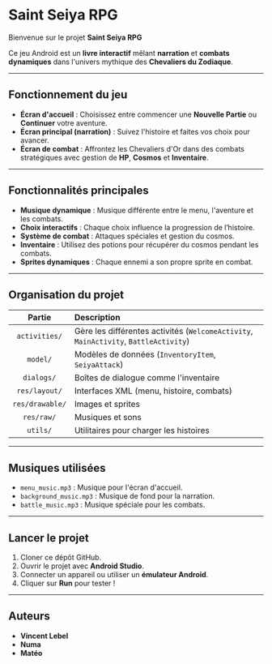# Saint Seiya RPG

Bienvenue sur le projet **Saint Seiya RPG**

Ce jeu Android est un **livre interactif** mêlant **narration** et **combats dynamiques** dans l'univers mythique des **Chevaliers du Zodiaque**.

---

## Fonctionnement du jeu

- **Écran d'accueil** : Choisissez entre commencer une **Nouvelle Partie** ou **Continuer** votre aventure.
- **Écran principal (narration)** : Suivez l'histoire et faites vos choix pour avancer.
- **Écran de combat** : Affrontez les Chevaliers d'Or dans des combats stratégiques avec gestion de **HP**, **Cosmos** et **Inventaire**.

---

## Fonctionnalités principales

- **Musique dynamique** : Musique différente entre le menu, l'aventure et les combats.
- **Choix interactifs** : Chaque choix influence la progression de l’histoire.
- **Système de combat** : Attaques spéciales et gestion du cosmos.
- **Inventaire** : Utilisez des potions pour récupérer du cosmos pendant les combats.
- **Sprites dynamiques** : Chaque ennemi a son propre sprite en combat.

---

## Organisation du projet

| Partie | Description |
|:------:|:------------|
| `activities/` | Gère les différentes activités (`WelcomeActivity`, `MainActivity`, `BattleActivity`) |
| `model/` | Modèles de données (`InventoryItem`, `SeiyaAttack`) |
| `dialogs/` | Boîtes de dialogue comme l'inventaire |
| `res/layout/` | Interfaces XML (menu, histoire, combats) |
| `res/drawable/` | Images et sprites |
| `res/raw/` | Musiques et sons |
| `utils/` | Utilitaires pour charger les histoires |

---

## Musiques utilisées

- `menu_music.mp3` : Musique pour l'écran d'accueil.
- `background_music.mp3` : Musique de fond pour la narration.
- `battle_music.mp3` : Musique spéciale pour les combats.

---

## Lancer le projet

1. Cloner ce dépôt GitHub.
2. Ouvrir le projet avec **Android Studio**.
3. Connecter un appareil ou utiliser un **émulateur Android**.
4. Cliquer sur **Run** pour tester !

---

## Auteurs

- **Vincent Lebel**
- **Numa**
- **Matéo**
